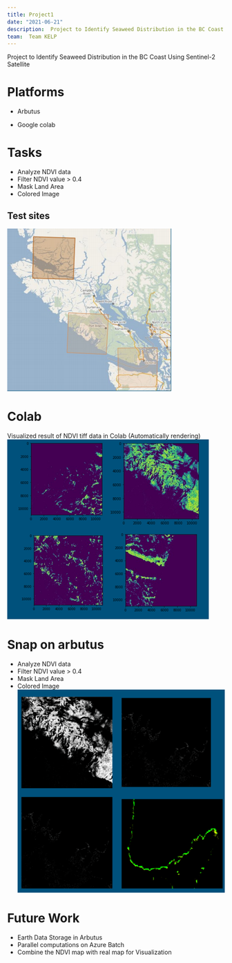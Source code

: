 ```yaml
---
title: Project1
date: "2021-06-21"
description:  Project to Identify Seaweed Distribution in the BC Coast Using Sentinel-2 Satellite
team:  Team KELP
---
```


Project to Identify Seaweed Distribution in the BC Coast Using Sentinel-2 Satellite

# Platforms 
- Arbutus
* Google colab

# Tasks
- Analyze NDVI data
- Filter NDVI value > 0.4
- Mask Land Area
- Colored Image

## Test sites
![map](./testssite.png)

# Colab
Visualized result of NDVI tiff data in Colab (Automatically rendering)
![map](./colab.png)


# Snap on arbutus
- Analyze NDVI data
- Filter NDVI value > 0.4
- Mask Land Area
- Colored Image
![map](./snaponarbutus.png)


# Future Work
- Earth Data Storage in Arbutus
- Parallel computations on Azure Batch
- Combine the NDVI map with real map for Visualization